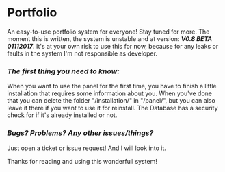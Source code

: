 # Portfolio
An easy-to-use portfolio system for everyone! Stay tuned for more.
The moment this is written, the system is unstable and at version: <b><i>V0.8 BETA 01112017</i></b>.
It's at your own risk to use this for now, because for any leaks or faults in the system I'm not responsible as developer.

<b><h3><i>The first thing you need to know:</i></h3></b>
When you want to use the panel for the first time, you have to finish a little installation that requires some information about you.
When you've done that you can delete the folder "/installation/" in "/panel/", but you can also leave it there if you want to use it for reinstall. The Database has a security check for if it's already installed or not.

<b><h3><i>Bugs? Problems? Any other issues/things?</i></h3></b>
Just open a ticket or issue request! And I will look into it.

Thanks for reading and using this wonderfull system!
